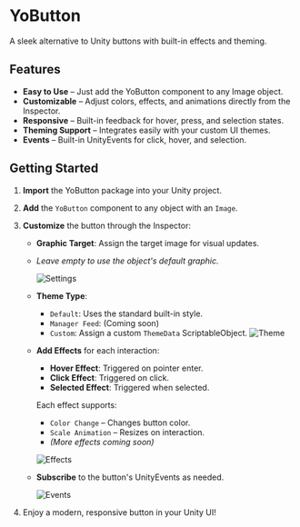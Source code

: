 # YoButton
A sleek alternative to Unity buttons with built-in effects and theming.

## Features
- **Easy to Use** – Just add the YoButton component to any Image object.
- **Customizable** – Adjust colors, effects, and animations directly from the Inspector.
- **Responsive** – Built-in feedback for hover, press, and selection states.
- **Theming Support** – Integrates easily with your custom UI themes.
- **Events** – Built-in UnityEvents for click, hover, and selection.

## Getting Started

1. **Import** the YoButton package into your Unity project.

2. **Add** the `YoButton` component to any object with an `Image`.

3. **Customize** the button through the Inspector:
   - **Graphic Target**: Assign the target image for visual updates.
   - *Leave empty to use the object's default graphic.*
     
      ![Settings](https://github.com/user-attachments/assets/b5756203-0c6a-45b6-b911-35bfb4bb69fe)


   - **Theme Type**:
     - `Default`: Uses the standard built-in style.
     - `Manager Feed`: (Coming soon)
     - `Custom`: Assign a custom `ThemeData` ScriptableObject.
      ![Theme](https://github.com/user-attachments/assets/71c20fe7-1c85-469d-84f0-30f2e3836abe)


   - **Add Effects** for each interaction:
     - **Hover Effect**: Triggered on pointer enter.
     - **Click Effect**: Triggered on click.
     - **Selected Effect**: Triggered when selected.

     Each effect supports:
     - `Color Change` – Changes button color.
     - `Scale Animation` – Resizes on interaction.
     - *(More effects coming soon)*
       
      ![Effects](https://github.com/user-attachments/assets/4f14a59f-97db-4b0e-87b7-f2044107d952)


   - **Subscribe** to the button's UnityEvents as needed.
     
      ![Events](https://github.com/user-attachments/assets/64dea89d-730c-45e6-9280-578c41959796)


4. Enjoy a modern, responsive button in your Unity UI!
